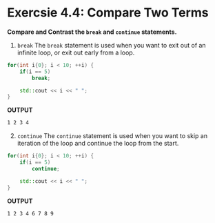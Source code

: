 # Exercsie 4.4: Compare Two Terms

**Compare and Contrast the `break` and `continue` statements.**

1. `break`
The `break` statement is used when you want to exit out of an infinite loop, or exit out early from a loop.

```cpp
for(int i{0}; i < 10; ++i) {
    if(i == 5)
        break;

    std::cout << i << " ";
}
```

**OUTPUT**
```txt
1 2 3 4
```
2. `continue`
The `continue` statement is used when you want to skip an iteration of the loop and continue the loop from the start.

```cpp
for(int i{0}; i < 10; ++i) {
    if(i == 5)
        continue;

    std::cout << i << " ";
}
```

**OUTPUT**
```txt
1 2 3 4 6 7 8 9
```